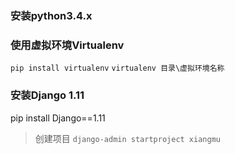 ### 安装python3.4.x
### 使用虚拟环境Virtualenv
`pip install virtualenv`
`virtualenv 目录\虚拟环境名称`
### 安装Django 1.11
pip install Django==1.11
> 创建项目
`django-admin startproject xiangmu`





